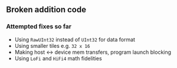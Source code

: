 ## Broken addition code

### Attempted fixes so far

- Using `RawUInt32` instead of `UInt32` for data format
- Using smaller tiles e.g. `32 x 16`
- Making host <-> device mem transfers, program launch blocking
- Using `LoFi` and `HiFi4` math fidelities
 
